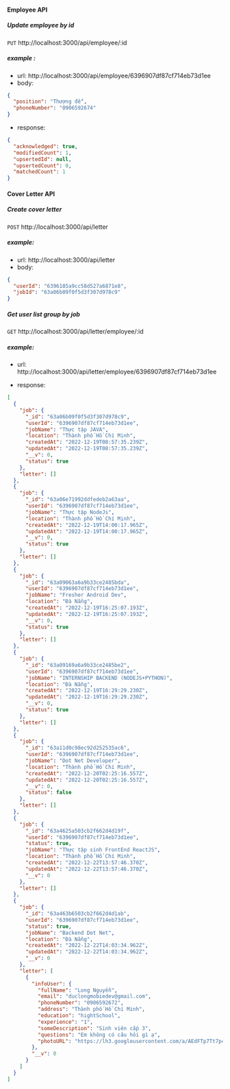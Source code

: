 #### Employee API

##### Update employee by id

`PUT` http://localhost:3000/api/employee/:id

##### example :

- url: http://localhost:3000/api/employee/6396907df87cf714eb73d1ee
- body:

```json
{
  "position": "Thượng đế",
  "phoneNumber": "0906592674"
}
```

- response:

```json
{
  "acknowledged": true,
  "modifiedCount": 1,
  "upsertedId": null,
  "upsertedCount": 0,
  "matchedCount": 1
}
```

#### Cover Letter API

##### Create cover letter

`POST` http://localhost:3000/api/letter
##### example:

- url: http://localhost:3000/api/letter
- body:

```json
{
  "userId": "6396185a9cc58d527a6871e8",
  "jobId": "63a06b09f0f5d3f307d978c9"
}
```

##### Get user list group by job

`GET` http://localhost:3000/api/letter/employee/:id
##### example:
- url: http://localhost:3000/api/letter/employee/6396907df87cf714eb73d1ee

- response:

```json
[
  {
    "job": {
      "_id": "63a06b09f0f5d3f307d978c9",
      "userId": "6396907df87cf714eb73d1ee",
      "jobName": "Thực tập JAVA",
      "location": "Thành phố Hồ Chí Minh",
      "createdAt": "2022-12-19T08:57:35.239Z",
      "updatedAt": "2022-12-19T08:57:35.239Z",
      "__v": 0,
      "status": true
    },
    "letter": []
  },
  {
    "job": {
      "_id": "63a06e71992ddfedeb2a63aa",
      "userId": "6396907df87cf714eb73d1ee",
      "jobName": "Thực tập NodeJs",
      "location": "Thành phố Hồ Chí Minh",
      "createdAt": "2022-12-19T14:00:17.965Z",
      "updatedAt": "2022-12-19T14:00:17.965Z",
      "__v": 0,
      "status": true
    },
    "letter": []
  },
  {
    "job": {
      "_id": "63a09063a6a9b33ce2485bda",
      "userId": "6396907df87cf714eb73d1ee",
      "jobName": "Fresher Android Dev",
      "location": "Đà Nẵng",
      "createdAt": "2022-12-19T16:25:07.193Z",
      "updatedAt": "2022-12-19T16:25:07.193Z",
      "__v": 0,
      "status": true
    },
    "letter": []
  },
  {
    "job": {
      "_id": "63a09169a6a9b33ce2485be2",
      "userId": "6396907df87cf714eb73d1ee",
      "jobName": "INTERNSHIP BACKEND (NODEJS+PYTHON)",
      "location": "Đà Nẵng",
      "createdAt": "2022-12-19T16:29:29.230Z",
      "updatedAt": "2022-12-19T16:29:29.230Z",
      "__v": 0,
      "status": true
    },
    "letter": []
  },
  {
    "job": {
      "_id": "63a11d0c98ec92d252535ac6",
      "userId": "6396907df87cf714eb73d1ee",
      "jobName": "Dot Net Developer",
      "location": "Thành phố Hồ Chí Minh",
      "createdAt": "2022-12-20T02:25:16.557Z",
      "updatedAt": "2022-12-20T02:25:16.557Z",
      "__v": 0,
      "status": false
    },
    "letter": []
  },
  {
    "job": {
      "_id": "63a4625a503cb2f662d4d19f",
      "userId": "6396907df87cf714eb73d1ee",
      "status": true,
      "jobName": "Thực tập sinh FrontEnd ReactJS",
      "location": "Thành phố Hồ Chí Minh",
      "createdAt": "2022-12-22T13:57:46.370Z",
      "updatedAt": "2022-12-22T13:57:46.370Z",
      "__v": 0
    },
    "letter": []
  },
  {
    "job": {
      "_id": "63a463b6503cb2f662d4d1ab",
      "userId": "6396907df87cf714eb73d1ee",
      "status": true,
      "jobName": "Backend Dot Net",
      "location": "Đà Nẵng",
      "createdAt": "2022-12-22T14:03:34.962Z",
      "updatedAt": "2022-12-22T14:03:34.962Z",
      "__v": 0
    },
    "letter": [
      {
        "infoUser": {
          "fullName": "Long Nguyễn",
          "email": "duclongmobiedev@gmail.com",
          "phoneNumber": "0906592672",
          "address": "Thành phố Hồ Chí Minh",
          "education": "hightSchool",
          "experience": "1",
          "someDescription": "Sinh viên cấp 3",
          "questions": "Em không có câu hỏi gì ạ",
          "photoURL": "https://lh3.googleusercontent.com/a/AEdFTp7Tt7p4XwPcru4ZWkK_W6vz7jgp6iw-9wFz51o1=s96-c"
        },
        "__v": 0
      }
    ]
  }
]
```
